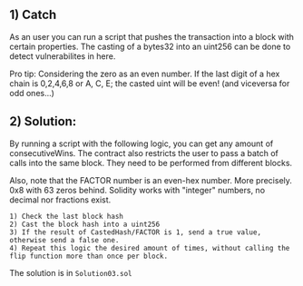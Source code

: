 ## 1) Catch
As an user you can run a script that pushes the transaction into a block with certain properties.
The casting of a bytes32 into an uint256 can be done to detect vulnerabilites in here.

Pro tip:
Considering the zero as an even number.
If the last digit of a hex chain is 0,2,4,6,8 or A, C, E; the casted uint will be even!
(and viceversa for odd ones...)


## 2) Solution:
By running a script with the following logic, you can get any amount of consecutiveWins. 
The contract also restricts the user to pass a batch of calls into the same block. They need 
to be performed from different blocks.

Also, note that the FACTOR number is an even-hex number. More precisely. 0x8 with 63 zeros behind. 
Solidity works with "integer" numbers, no decimal nor fractions exist. 
    
    1) Check the last block hash
    2) Cast the block hash into a uint256
    3) If the result of CastedHash/FACTOR is 1, send a true value, otherwise send a false one.
    4) Repeat this logic the desired amount of times, without calling the flip function more than once per block.
   
The solution is in ```Solution03.sol```

